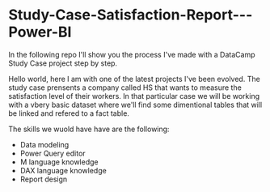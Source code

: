# Study-Case-Satisfaction-Report---Power-BI
In the following repo I'll show you the process I've made with a DataCamp Study Case project step by step.

Hello world, here I am with one of the latest projects I've been evolved. The study case prensents a company called HS that wants to measure the satisfaction level of their workers. 
In that particular case we will be working with a vbery basic dataset where we'll find some dimentional tables that will be linked and refered to a fact table.

The skills we wuold have have are the following:

- Data modeling
- Power Query editor
- M language knowledge
- DAX language knowledge
- Report design

